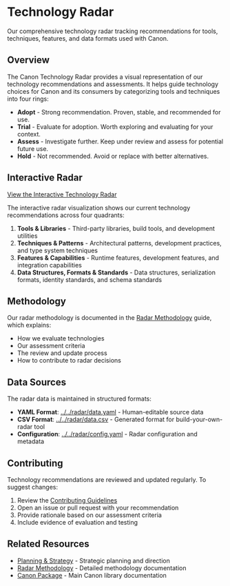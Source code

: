 # Technology Radar

Our comprehensive technology radar tracking recommendations for tools, techniques, features, and data formats used with Canon.

## Overview

The Canon Technology Radar provides a visual representation of our technology recommendations and assessments. It helps guide technology choices for Canon and its consumers by categorizing tools and techniques into four rings:

- **Adopt** - Strong recommendation. Proven, stable, and recommended for use.
- **Trial** - Evaluate for adoption. Worth exploring and evaluating for your context.
- **Assess** - Investigate further. Keep under review and assess for potential future use.
- **Hold** - Not recommended. Avoid or replace with better alternatives.

## Interactive Radar

[View the Interactive Technology Radar](./radar.html)

The interactive radar visualization shows our current technology recommendations across four quadrants:

1. **Tools & Libraries** - Third-party libraries, build tools, and development utilities
2. **Techniques & Patterns** - Architectural patterns, development practices, and type system techniques
3. **Features & Capabilities** - Runtime features, development features, and integration capabilities
4. **Data Structures, Formats & Standards** - Data structures, serialization formats, identity standards, and schema standards

## Methodology

Our radar methodology is documented in the [Radar Methodology](../../radar-methodology.md) guide, which explains:

- How we evaluate technologies
- Our assessment criteria
- The review and update process
- How to contribute to radar decisions

## Data Sources

The radar data is maintained in structured formats:

- **YAML Format**: [../../radar/data.yaml](../../radar/data.yaml) - Human-editable source data
- **CSV Format**: [../../radar/data.csv](../../radar/data.csv) - Generated format for build-your-own-radar tool
- **Configuration**: [../../radar/config.yaml](../../radar/config.yaml) - Radar configuration and metadata

## Contributing

Technology recommendations are reviewed and updated regularly. To suggest changes:

1. Review the [Contributing Guidelines](../../../CONTRIBUTING.md)
2. Open an issue or pull request with your recommendation
3. Provide rationale based on our assessment criteria
4. Include evidence of evaluation and testing

## Related Resources

- [Planning & Strategy](../index.md) - Strategic planning and direction
- [Radar Methodology](../../radar-methodology.md) - Detailed methodology documentation
- [Canon Package](../../../README.md) - Main Canon library documentation